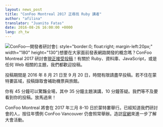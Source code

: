 ```yaml
---
layout: news_post
title: "ConFoo Montreal 2017 正尋找 Ruby 講者"
author: "afilina"
translator: "Juanito Fatas"
date: 2016-08-26 16:00:00 +0000
lang: zh_tw
---
```


![ConFoo—開發者研討會](https://confoo.ca/images/propaganda/yul2017/en/like.png){: style="border:0; float:right; margin-left:20px;" width="180" height="130"}想要在大家面前發表網路開發的概念嗎？ConFoo Montreal 2017 研討會[現正接受投稿][1]！有關於 Ruby、資料庫、JavaScript，或是任何 Web 相關的主題，我們都歡迎投稿。

投稿期間是 2016 年 8 月 21 日至 9 月 20 日，時間有限請盡早投稿。若不住在蒙特婁區域，投稿錄取會補助機票與旅館。

你有 45 分鐘可以驚豔全場，其中 35 分鐘主題演講，10 分鐘答疑。我們等不及要看到你的投稿。放馬過來！

ConFoo Montreal 將會在 2017 年三月 8-10 日於蒙特婁舉行。已經知道我們研討會的人，按往年慣例 ConFoo Vancouver 仍會照常舉辦。造訪[官網][2]來進一步了解大會活動。

[1]: https://confoo.ca/en/yul2017/call-for-papers
[2]: https://confoo.ca/en
